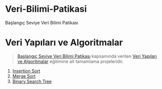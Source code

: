 # Veri-Bilimi-Patikasi
Başlangıç Seviye Veri Bilimi Patikası

# Veri Yapıları ve Algoritmalar
> [Başlangıç Seviye Veri Bilimi Patikası](https://academy.patika.dev/tr/paths/baslangic-seviye-veri-bilimi-patikasi) kapsamında verilen [Veri Yapıları ve Algoritmalar](https://academy.patika.dev/tr/courses/veri-yapilari-ve-algoritmalar) eğitimine ait tamamlama projeleridir.

1. [Insertion Sort](https://github.com/yasinball/Veri-Bilimi-Patikasi/blob/main/Veri%20Yap%C4%B1lar%C4%B1%20Ve%20Algoritma/InsertionSort.md)
2. [Merge Sort](https://github.com/yasinball/Veri-Bilimi-Patikasi/blob/main/Veri%20Yap%C4%B1lar%C4%B1%20Ve%20Algoritma/Merge%20Sort.md?plain=1)
3. [Binary Search Tree](https://github.com/yasinball/Veri-Bilimi-Patikasi/blob/main/Veri%20Yap%C4%B1lar%C4%B1%20Ve%20Algoritma/Merge%20Sort.md)
